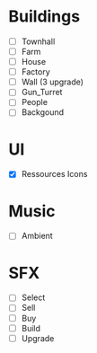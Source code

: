 # Buildings

- [ ] Townhall
- [ ] Farm
- [ ] House
- [ ] Factory
- [ ] Wall (3 upgrade)
- [ ] Gun_Turret
- [ ] People
- [ ] Backgound

# UI
- [x] Ressources Icons

# Music
- [ ] Ambient

# SFX

- [ ] Select
- [ ] Sell
- [ ] Buy
- [ ] Build
- [ ] Upgrade
